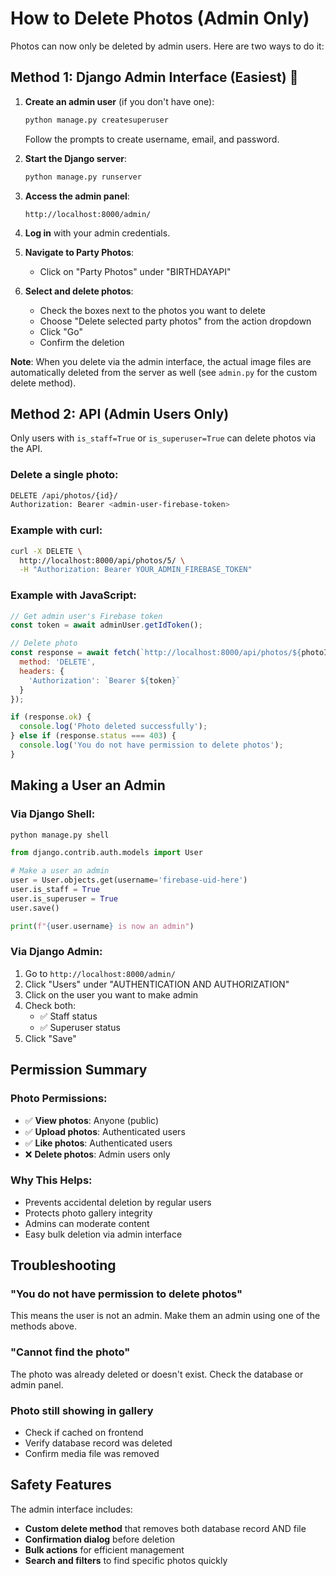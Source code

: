 # How to Delete Photos (Admin Only)

Photos can now only be deleted by admin users. Here are two ways to do it:

## Method 1: Django Admin Interface (Easiest) 🎯

1. **Create an admin user** (if you don't have one):
   ```bash
   python manage.py createsuperuser
   ```
   Follow the prompts to create username, email, and password.

2. **Start the Django server**:
   ```bash
   python manage.py runserver
   ```

3. **Access the admin panel**:
   ```
   http://localhost:8000/admin/
   ```

4. **Log in** with your admin credentials.

5. **Navigate to Party Photos**:
   - Click on "Party Photos" under "BIRTHDAYAPI"

6. **Select and delete photos**:
   - Check the boxes next to the photos you want to delete
   - Choose "Delete selected party photos" from the action dropdown
   - Click "Go"
   - Confirm the deletion

**Note**: When you delete via the admin interface, the actual image files are automatically deleted from the server as well (see `admin.py` for the custom delete method).

## Method 2: API (Admin Users Only)

Only users with `is_staff=True` or `is_superuser=True` can delete photos via the API.

### Delete a single photo:
```bash
DELETE /api/photos/{id}/
Authorization: Bearer <admin-user-firebase-token>
```

### Example with curl:
```bash
curl -X DELETE \
  http://localhost:8000/api/photos/5/ \
  -H "Authorization: Bearer YOUR_ADMIN_FIREBASE_TOKEN"
```

### Example with JavaScript:
```javascript
// Get admin user's Firebase token
const token = await adminUser.getIdToken();

// Delete photo
const response = await fetch(`http://localhost:8000/api/photos/${photoId}/`, {
  method: 'DELETE',
  headers: {
    'Authorization': `Bearer ${token}`
  }
});

if (response.ok) {
  console.log('Photo deleted successfully');
} else if (response.status === 403) {
  console.log('You do not have permission to delete photos');
}
```

## Making a User an Admin

### Via Django Shell:
```bash
python manage.py shell
```

```python
from django.contrib.auth.models import User

# Make a user an admin
user = User.objects.get(username='firebase-uid-here')
user.is_staff = True
user.is_superuser = True
user.save()

print(f"{user.username} is now an admin")
```

### Via Django Admin:
1. Go to `http://localhost:8000/admin/`
2. Click "Users" under "AUTHENTICATION AND AUTHORIZATION"
3. Click on the user you want to make admin
4. Check both:
   - ✅ Staff status
   - ✅ Superuser status
5. Click "Save"

## Permission Summary

### Photo Permissions:
- ✅ **View photos**: Anyone (public)
- ✅ **Upload photos**: Authenticated users
- ✅ **Like photos**: Authenticated users
- ❌ **Delete photos**: Admin users only

### Why This Helps:
- Prevents accidental deletion by regular users
- Protects photo gallery integrity
- Admins can moderate content
- Easy bulk deletion via admin interface

## Troubleshooting

### "You do not have permission to delete photos"
This means the user is not an admin. Make them an admin using one of the methods above.

### "Cannot find the photo"
The photo was already deleted or doesn't exist. Check the database or admin panel.

### Photo still showing in gallery
- Check if cached on frontend
- Verify database record was deleted
- Confirm media file was removed

## Safety Features

The admin interface includes:
- **Custom delete method** that removes both database record AND file
- **Confirmation dialog** before deletion
- **Bulk actions** for efficient management
- **Search and filters** to find specific photos quickly
